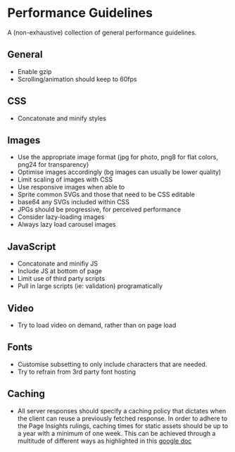 # Performance Guidelines
A (non-exhaustive) collection of general performance guidelines. 

## General
* Enable gzip
* Scrolling/animation should keep to 60fps

## CSS
* Concatonate and minify styles

## Images
* Use the appropriate image format (jpg for photo, png8 for flat colors, png24 for transparency)
* Optimise images accordingly (bg images can usually be lower quality)
* Limit scaling of images with CSS
* Use responsive images when able to
* Sprite common SVGs and those that need to be CSS editable
* base64 any SVGs included within CSS
* JPGs should be progressive, for perceived performance
* Consider lazy-loading images
* Always lazy load carousel images

## JavaScript
* Concatonate and minifiy JS
* Include JS at bottom of page
* Limit use of third party scripts
* Pull in large scripts (ie: validation) programatically

## Video
* Try to load video on demand, rather than on page load

## Fonts
* Customise subsetting to only include characters that are needed. 
* Try to refrain from 3rd party font hosting

## Caching
* All server responses should specify a caching policy that dictates when the client can reuse a previously fetched response. In order to adhere to the Page Insights rulings, caching times for static assets should be up to a year with a minimum of one week. This can be achieved through a multitude of different ways as highlighted in this [google doc](https://developers.google.com/web/fundamentals/performance/optimizing-content-efficiency/http-caching#caching-checklist)
